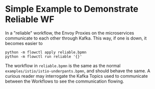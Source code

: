 # Simple Example to Demonstrate Reliable WF
In a "reliable" workflow, the Envoy Proxies on the microservices communicate to each other through Kafka. This way, if one is down, it becomes easier to 

```
python -m flowctl apply reliable.bpmn
python -m flowctl run reliable '{}'
```

The workflow in `reliable.bpmn` is the same as the normal `examples/istio/istio-underpants.bpmn`, and should behave the same. A curious reader may interrogate the Kafka Topics used to communicate between the Workflows to see the communication flowing.